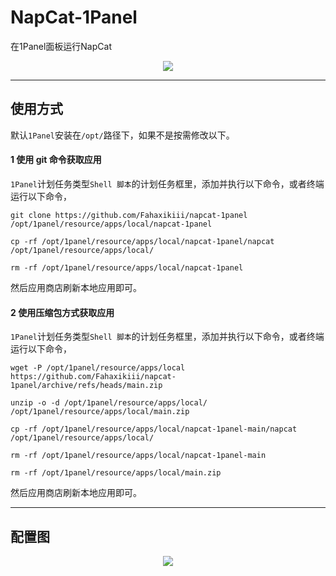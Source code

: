 # NapCat-1Panel
在1Panel面板运行NapCat
<div align="center">
  <img src="https://cdn.wanli.icu/Snipaste_2024-09-10_01-20-13.png?e=1725903007&token=-OaWqvhw6VUi5aqDe_VjvExatymWXEXdbBlMTPpr:MbBgBuSCERuvm5sm9kW6JL2BzlE="/>
</div>

---

## 使用方式

默认`1Panel`安装在`/opt/`路径下，如果不是按需修改以下。

#### 1 使用 git 命令获取应用

`1Panel`计划任务类型`Shell 脚本`的计划任务框里，添加并执行以下命令，或者终端运行以下命令，
```shell
git clone https://github.com/Fahaxikiii/napcat-1panel /opt/1panel/resource/apps/local/napcat-1panel

cp -rf /opt/1panel/resource/apps/local/napcat-1panel/napcat /opt/1panel/resource/apps/local/

rm -rf /opt/1panel/resource/apps/local/napcat-1panel
```

然后应用商店刷新本地应用即可。

#### 2 使用压缩包方式获取应用

`1Panel`计划任务类型`Shell 脚本`的计划任务框里，添加并执行以下命令，或者终端运行以下命令，
```shell
wget -P /opt/1panel/resource/apps/local https://github.com/Fahaxikiii/napcat-1panel/archive/refs/heads/main.zip

unzip -o -d /opt/1panel/resource/apps/local/ /opt/1panel/resource/apps/local/main.zip

cp -rf /opt/1panel/resource/apps/local/napcat-1panel-main/napcat /opt/1panel/resource/apps/local/

rm -rf /opt/1panel/resource/apps/local/napcat-1panel-main

rm -rf /opt/1panel/resource/apps/local/main.zip
```

然后应用商店刷新本地应用即可。

---
## 配置图
<div align="center">
  <img src="https://cdn.wanli.icu/Snipaste_2024-09-10_01-20-31.png?e=1725903211&token=-OaWqvhw6VUi5aqDe_VjvExatymWXEXdbBlMTPpr:PllZcPZYWiW14j4hwPF66eg5D7M="/>
</div>
